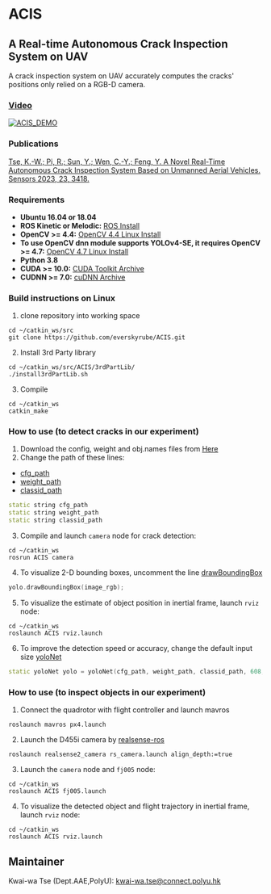 # ACIS
## A Real-time Autonomous Crack Inspection System on UAV

A crack inspection system on UAV accurately computes the cracks' positions only relied on a RGB-D camera. 

<p align = "center">


</p>

### [Video](https://www.youtube.com/watch?v=4HIoySNRzHI)
[![ACIS_DEMO](https://img.youtube.com/vi/4HIoySNRzHI/0.jpg)](https://www.youtube.com/watch?v=4HIoySNRzHI)

### Publications
[Tse, K.-W.; Pi, R.; Sun, Y.; Wen, C.-Y.; Feng, Y. A Novel Real-Time Autonomous Crack Inspection System Based on Unmanned Aerial Vehicles. Sensors 2023, 23, 3418.](https://www.mdpi.com/1424-8220/23/7/3418)

### Requirements
* **Ubuntu 16.04 or 18.04**
* **ROS Kinetic or Melodic:** [ROS Install](http://wiki.ros.org/ROS/Installation)
* **OpenCV >= 4.4:** [OpenCV 4.4 Linux Install](https://docs.opencv.org/4.4.0/d7/d9f/tutorial_linux_install.html)
* **To use OpenCV dnn module supports YOLOv4-SE, it requires OpenCV >= 4.7:** [OpenCV 4.7 Linux Install](https://docs.opencv.org/4.7.0/d7/d9f/tutorial_linux_install.html)
* **Python 3.8** 
* **CUDA >= 10.0:** [CUDA Toolkit Archive](https://developer.nvidia.com/cuda-toolkit-archive) 
* **CUDNN >= 7.0:** [cuDNN Archive](https://developer.nvidia.com/rdp/cudnn-archive)

### Build instructions on Linux
1. clone repository into working space

```
cd ~/catkin_ws/src
git clone https://github.com/everskyrube/ACIS.git
```

2. Install 3rd Party library
``` 
cd ~/catkin_ws/src/ACIS/3rdPartLib/
./install3rdPartLib.sh
```
3. Compile 
```
cd ~/catkin_ws
catkin_make
```

### How to use (to detect cracks in our experiment)
1. Download the config, weight and obj.names files from [Here](https://connectpolyu-my.sharepoint.com/:f:/g/personal/19111075r_connect_polyu_hk/Ekw5lvWiybhGts8BI-H3C7oB7zRT8viEhOOmU7kE7Qd5zA?e=fm0TES)
2. Change the path of these lines:   
- [cfg_path](https://github.com/everskyrube/acis/blob/ad52c4416c2625b7a6ea87a48a59527f930e4a04/ACIS/src/camera.cpp#L48) 
- [weight_path](https://github.com/everskyrube/acis/blob/ad52c4416c2625b7a6ea87a48a59527f930e4a04/ACIS/src/camera.cpp#L49)
- [classid_path](https://github.com/everskyrube/acis/blob/ad52c4416c2625b7a6ea87a48a59527f930e4a04/ACIS/src/camera.cpp#L50)  
```c++
static string cfg_path
static string weight_path
static string classid_path
```  
3. Compile and launch `camera` node for crack detection:
```
cd ~/catkin_ws
rosrun ACIS camera
```
4. To visualize 2-D bounding boxes, uncomment the line [drawBoundingBox](https://github.com/everskyrube/acis/blob/ad52c4416c2625b7a6ea87a48a59527f930e4a04/ACIS/src/camera.cpp#L266)
```c++
yolo.drawBoundingBox(image_rgb);
```
5. To visualize the estimate of object position in inertial frame, launch `rviz` node:
```
cd ~/catkin_ws
roslaunch ACIS rviz.launch
```
6. To improve the detection speed or accuracy, change the default input size [yoloNet](https://github.com/everskyrube/acis/blob/ad52c4416c2625b7a6ea87a48a59527f930e4a04/ACIS/src/camera.cpp#L56) 
```c++
static yoloNet yolo = yoloNet(cfg_path, weight_path, classid_path, 608, 608, 0.5);
```

### How to use (to inspect objects in our experiment)
1. Connect the quadrotor with flight controller and launch mavros  
```
roslaunch mavros px4.launch 
```
2. Launch the D455i camera by [realsense-ros](https://github.com/IntelRealSense/realsense-ros)
```
roslaunch realsense2_camera rs_camera.launch align_depth:=true
```
3. Launch the `camera` node and `fj005` node:
```
cd ~/catkin_ws
roslaunch ACIS fj005.launch
```
4. To visualize the detected object and flight trajectory in inertial frame, launch `rviz` node:
```
cd ~/catkin_ws
roslaunch ACIS rviz.launch
```
## Maintainer 
Kwai-wa Tse (Dept.AAE,PolyU): [kwai-wa.tse@connect.polyu.hk](kwai-wa.tse@connect.polyu.hk)

